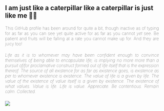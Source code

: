 <h2>I am just like a caterpillar like a caterpillar is just like me &#127927;&#128027;</h2>
<h4 style='text-justify: inter-word; text-align: justify; font-weight:100'>This GitHub profile has been around for quite a bit, though inactive as of typing for as far as you can see yet quite active for as far as you cannot <i>yet</i> see. Be patient and fruits will be falling at a rate you cannot make up for. And they are juicy too!</h4>
<h5 style='text-justify: inter-word; text-align: justify; font-weight:100'>Life as it is to whomever may have been confident enough to convince themselves of being able to encapsulate life; is implying no more more than a pursuit of/for proclamative construct formed out of life itself that is the expression thereof. The source of all existence for as far as existence goes, is existence as per to whomever existence is existence. The value of life is a given by life. The value of the existence of value itself is a given by existence. The existence of what values. Value is life. Life is value. Appreciate. Be contentious. Remain calm. Collected.</h5>
<img src='https://www.bruceclay.com/wp-content/uploads/2020/07/caterpillar-1200px.jpg' />
